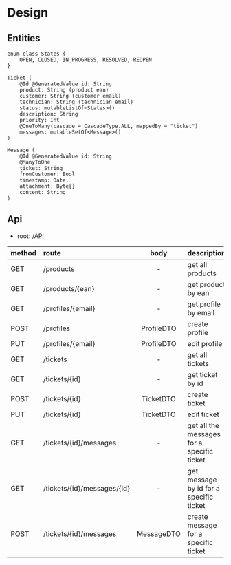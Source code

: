 # Design

## Entities

```pseudo
enum class States {
    OPEN, CLOSED, IN_PROGRESS, RESOLVED, REOPEN
}

Ticket (
    @Id @GeneratedValue id: String
    product: String (product ean)
    customer: String (customer email)
    technician: String (technician email)
    status: mutableListOf<States>()
    description: String
    priority: Int
    @OneToMany(cascade = CascadeType.ALL, mappedBy = "ticket")
    messages: mutableSetOf<Message>()
)

Message (
    @Id @GeneratedValue id: String
    @ManyToOne
    ticket: String
    fromCustomer: Bool
    timestamp: Date,
    attachment: Byte[]
    content: String
)
```

## Api

- root: /API

| method | route                       |    body    | description                                | implemented |
|:-------|:----------------------------|:----------:|:-------------------------------------------|:-----------:|
| GET    | /products                   |     -      | get all products                           |      Y      |
| GET    | /products/{ean}             |     -      | get product by ean                         |      Y      |
| GET    | /profiles/{email}           |     -      | get profile by email                       |      Y      |
| POST   | /profiles                   | ProfileDTO | create profile                             |      Y      |
| PUT    | /profiles/{email}           | ProfileDTO | edit profile                               |      Y      |
| GET    | /tickets                    |     -      | get all tickets                            |      Y      |
| GET    | /tickets/{id}               |     -      | get ticket by id                           |      N      |
| POST   | /tickets/{id}               | TicketDTO  | create ticket                              |      N      |
| PUT    | /tickets/{id}               | TicketDTO  | edit ticket                                |      N      |
| GET    | /tickets/{id}/messages      |     -      | get all the messages for a specific ticket |      N      |
| GET    | /tickets/{id}/messages/{id} |     -      | get message by id for a specific ticket    |      N      |
| POST   | /tickets/{id}/messages      | MessageDTO | create message for a specific ticket       |      N      |